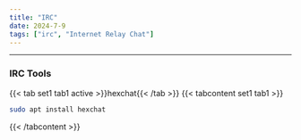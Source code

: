 ```yaml
---
title: "IRC"
date: 2024-7-9
tags: ["irc", "Internet Relay Chat"]
---
```


---
### IRC Tools

{{< tab set1 tab1 active >}}hexchat{{< /tab >}}
{{< tabcontent set1 tab1 >}}

<div>

```bash
sudo apt install hexchat
```

</div>

{{< /tabcontent >}}

<br>